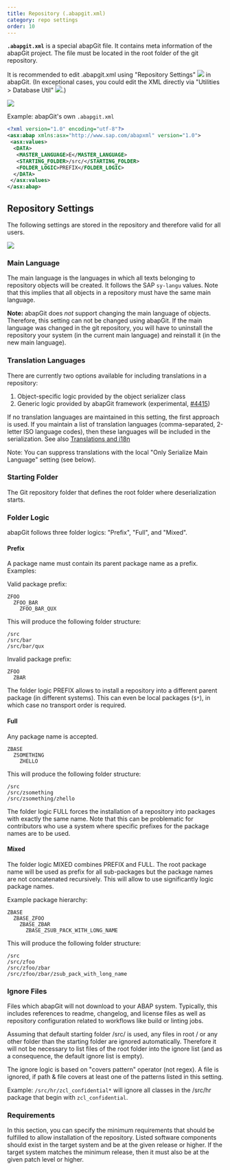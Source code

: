 ```yaml
---
title: Repository (.abapgit.xml)
category: repo settings
order: 10
---
```


**`.abapgit.xml`** is a special abapGit file. It contains meta information of the abapGit project. The file must be located in the root folder of the git repository.

It is recommended to edit .abapgit.xml using "Repository Settings" ![](/img/repo_settings.png) in abapGit.
(In exceptional cases, you could edit the XML directly via "Utilities > Database Util" ![](/img/utilities.png).)

![](/img/repo_settings_menu.png)

Example: abapGit's own `.abapgit.xml`

```xml
<?xml version="1.0" encoding="utf-8"?>
<asx:abap xmlns:asx="http://www.sap.com/abapxml" version="1.0">
 <asx:values>
  <DATA>
   <MASTER_LANGUAGE>E</MASTER_LANGUAGE>
   <STARTING_FOLDER>/src/</STARTING_FOLDER>
   <FOLDER_LOGIC>PREFIX</FOLDER_LOGIC>
  </DATA>
 </asx:values>
</asx:abap>
```

## Repository Settings

The following settings are stored in the repository and therefore valid for all users.

![](/img/repo_settings_abapgit_xml.png)

### Main Language

The main language is the languages in which all texts belonging to repository objects will be created. It follows the SAP `sy-langu` values. Note that this implies that all objects in a repository must have the same main language.

**Note:** abapGit does *not* support changing the main language of objects. Therefore, this setting can not be changed using abapGit. If the main language was changed in the git repository, you will have to uninstall the repository your system (in the current main language) and reinstall it (in the new main language).

### Translation Languages

There are currently two options available for including translations in a repository:

1. Object-specific logic provided by the object serializer class
2. Generic logic provided by abapGit framework (experimental, [#4415](https://github.com/abapGit/abapGit/pull/4415))

If no translation languages are maintained in this setting, the first approach is used. If you maintain a list of translation languages (comma-separated, 2-letter ISO language codes), then these languages will be included in the serialization. See also [Translations and i18n](/user-guide/reference/translations.md)

Note: You can suppress translations with the local "Only Serialize Main Language" setting (see below).

### Starting Folder

The Git repository folder that defines the root folder where deserialization starts.

### Folder Logic

abapGit follows three folder logics: "Prefix", "Full", and "Mixed".

#### Prefix

A package name must contain its parent package name as a prefix. Examples:

Valid package prefix:

```
ZFOO
  ZFOO_BAR
    ZFOO_BAR_QUX
```

This will produce the following folder structure:

```
/src
/src/bar
/src/bar/qux
```

Invalid package prefix:

```
ZFOO
  ZBAR
```

The folder logic PREFIX allows to install a repository into a different parent package (in different systems). This can even be local packages (`$*`), in which case no transport order is required.

#### Full

Any package name is accepted.

```
ZBASE
  ZSOMETHING
    ZHELLO
```

This will produce the following folder structure:

```
/src
/src/zsomething
/src/zsomething/zhello
```

The folder logic FULL forces the installation of a repository into packages with exactly the same name. Note that this can be problematic for contributors who use a system where specific prefixes for the package names are to be used.

#### Mixed

The folder logic MIXED combines PREFIX and FULL. The root package name will be used as prefix for all sub-packages but the package names are not concatenated recursively. This will allow to use significantly logic package names.

Example package hierarchy:

```
ZBASE
  ZBASE_ZFOO
    ZBASE_ZBAR
      ZBASE_ZSUB_PACK_WITH_LONG_NAME
```

This will produce the following folder structure:

```
/src
/src/zfoo
/src/zfoo/zbar
/src/zfoo/zbar/zsub_pack_with_long_name
```

### Ignore Files

Files which abapGit will not download to your ABAP system. Typically, this includes references to readme, changelog, and license
files as well as repository configuration related to workflows like build or linting jobs.

Assuming that default starting folder /src/ is used, any files in root / or any other folder than the starting folder are ignored automatically. Therefore it will not be necessary to list files of the root folder into the ignore list (and as a consequence, the default ignore list is empty).

The ignore logic is based on "covers pattern" operator (not regex). A file is ignored, if path & file covers at least one of the patterns listed in this setting.

Example: `/src/hr/zcl_confidential*` will ignore all classes in the /src/hr package that begin with `zcl_confidential`.

### Requirements

In this section, you can specify the minimum requirements that should be fulfilled to allow installation of the repository. Listed software components should exist in the target system and be at the given release or higher. If the target system matches the minimum release, then it must also be at the given patch level or higher.
